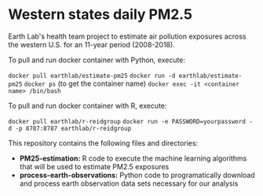 # Western states daily PM2.5
Earth Lab's health team project to estimate air pollution exposures across the western U.S. for an 11-year period (2008-2018). 

To pull and run docker container with Python, execute:

`docker pull earthlab/estimate-pm25`
`docker run -d earthlab/estimate-pm25`
`docker ps` (to get the container name)
`docker exec -it <container name> /bin/bash`

To pull and run docker container with R, execute:

`docker pull earthlab/r-reidgroup`
`docker run -e PASSWORD=yourpassword -d -p 8787:8787 earthlab/r-reidgroup`

This repository contains the following files and directories:

* **PM25-estimation:** R code to execute the machine learning algorithms that will be used to estimate PM2.5 exposures
* **process-earth-observations:** Python code to programatically download and process earth observation data sets necessary for our analysis

